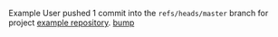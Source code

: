 Example User pushed 1 commit into the `refs/heads/master` branch for project [example repository](http://gitlab.example.com/root/example-repository).
[bump
](http://gitlab.example.com/root/example-repository/commit/bf249e058f87ef90a14be04268efde573c8431e4)

